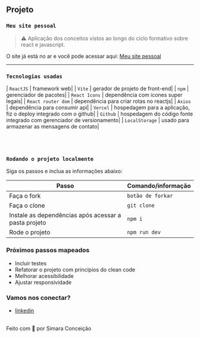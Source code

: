 ## Projeto
### `Meu site pessoal`
> ⚠️ Aplicação dos conceitos vistos ao longo do ciclo formativo sobre react e javascript.

O site já está no ar e você pode acessar aqui: [Meu site pessoal](https://projeto-final-delta.vercel.app//)

---

### `Tecnologias usadas`

| `ReactJS` | framework web|
| `Vite` | gerador de projeto de front-end|
| `npm` | gerenciador de pacotes|
| `React Icons` | dependência com icones super legais|
| `React router dom` | dependência para criar rotas no reactjs|
| `Axios` | dependência para consumir api|
| `Vercel` | hospedagem para a aplicação, fiz o deploy integrado com o github|
| `Github` | hospedagem do código fonte integrado com gerenciador de versionamento|
| `LocalStorage` | usado para armazenar as mensagens de contato|


<br />
<br />

### `Rodando o projeto localmente`

Siga os passos e inclua as informações abaixo:

| Passo                       | Comando/informação |
| --------------------------- | ------------------ |
| Faça o fork                 | `botão de forkar`  |
| Faça o clone                | `git clone`        |
| Instale as dependências após acessar a pasta projeto    | `npm i`            |
| Rode o projeto              | `npm run dev`       |


### Próximos passos mapeados

- Incluir testes
- Refatorar o projeto com princípios do clean code
- Melhorar acessibilidade
- Ajustar responsividade
### Vamos nos conectar?


- [linkedin](https://www.linkedin.com/in/thayanne-andrade/)

<br>
Feito com 💜 por Simara Conceição